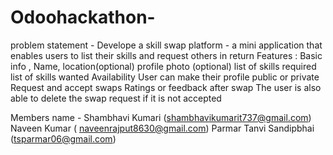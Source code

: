 # Odoohackathon-
problem statement - Develope a skill swap platform - a mini application that enables users to list their skills and request others in return 
Features : 
Basic info , Name, location(optional) profile photo (optional)
list of skills required 
list of skills wanted 
Availability 
User can make their profile public or private 
Request and accept swaps
Ratings or feedback after swap
The user is also able to delete the swap request if it is not accepted 

 Members name - Shambhavi Kumari (shambhavikumarit737@gmail.com)
                Naveen Kumar ( naveenrajput8630@gmail.com)
                Parmar Tanvi Sandipbhai (tsparmar06@gmail.com)
